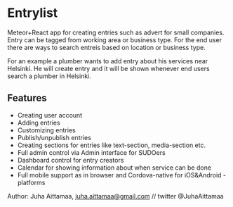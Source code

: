 # Entrylist #

Meteor+React app for creating entries such as advert for small companies. Entry can be tagged from working area or business type. For the end user there are ways to search entreis based on location or business type.

For an example a plumber wants to add entry about his services near Helsinki. He will create entry and it will be shown whenever end users search a plumber in Helsinki.

## Features ##
* Creating user account
* Adding entries
* Customizing entries
* Publish/unpublish entries
* Creating sections for entries like text-section, media-section etc.
* Full admin control via Admin interface for SUDOers
* Dashboard control for entry creators
* Calendar for showing information about when service can be done
* Full mobile support as in browser and Cordova-native for iOS&Android -platforms

Author: Juha Aittamaa, juha.aittamaa@gmail.com // twitter @JuhaAittamaa
